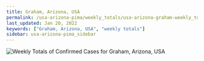 ```yaml
---
title: Graham, Arizona, USA
permalink: /usa-arizona-pima/weekly_totals/usa-arizona-graham-weekly_totals.html
last_updated: Jan 20, 2022
keywords: ["Graham, Arizona, USA", "weekly totals"]
sidebar: usa-arizona-pima_sidebar
---
```


![Weekly Totals of Confirmed Cases for Graham, Arizona, USA](/covid_tracker/images/graphs/usa-arizona-graham-weekly_totals_graph.png)
